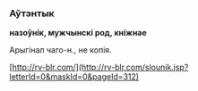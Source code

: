 ### Аўтэнтык
**назоўнік, мужчынскі род, кніжнае**

Арыгінал чаго-н., не копія.

<a rel="author">[http://rv-blr.com/](http://rv-blr.com/slounik.jsp?letterId=0&maskId=0&pageId=312)</a>
